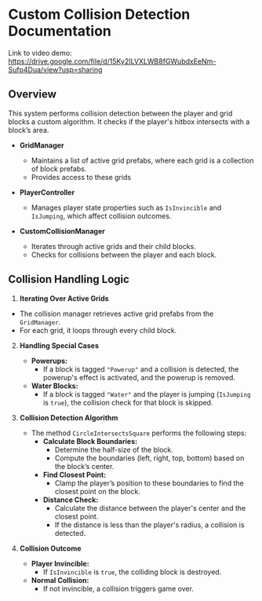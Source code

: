 # Custom Collision Detection Documentation
Link to video demo: https://drive.google.com/file/d/15Ky2ILVXLWB8fGWubdxEeNm-Sufp4Dua/view?usp=sharing
## Overview
This system performs collision detection between the player and grid blocks a custom algorithm. It checks if the player's hitbox intersects with a block’s area.

- **GridManager**  
  - Maintains a list of active grid prefabs, where each grid is a collection of block prefabs.
  - Provides access to these grids

- **PlayerController**  
  - Manages player state properties such as `IsInvincible` and `IsJumping`, which affect collision outcomes.

- **CustomCollisionManager**  
  - Iterates through active grids and their child blocks.
  - Checks for collisions between the player and each block.
 
 ## Collision Handling Logic

 1. **Iterating Over Active Grids**
   - The collision manager retrieves active grid prefabs from the `GridManager`.
   - For each grid, it loops through every child block.

2. **Handling Special Cases**
   - **Powerups:**  
     - If a block is tagged `"Powerup"` and a collision is detected, the powerup's effect is activated, and the powerup is removed.
   - **Water Blocks:**  
     - If a block is tagged `"Water"` and the player is jumping (`IsJumping` is `true`), the collision check for that block is skipped.

3. **Collision Detection Algorithm**
   - The method `CircleIntersectsSquare` performs the following steps:
     - **Calculate Block Boundaries:**  
       - Determine the half-size of the block.
       - Compute the boundaries (left, right, top, bottom) based on the block’s center.
     - **Find Closest Point:**  
       - Clamp the player’s position to these boundaries to find the closest point on the block.
     - **Distance Check:**  
       - Calculate the distance between the player's center and the closest point.
       - If the distance is less than the player's radius, a collision is detected.

4. **Collision Outcome**
   - **Player Invincible:**  
     - If `IsInvincible` is `true`, the colliding block is destroyed.
   - **Normal Collision:**  
     - If not invincible, a collision triggers game over.
